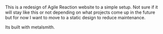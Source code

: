 This is a redesign of Agile Reaction website to a simple setup. Not sure if it will stay like this or not depending on what
projects come up in the future but for now I want to move to a static design to reduce maintenance. 

Its built with metalsmith.
